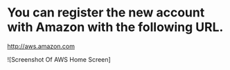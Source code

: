 # You can register the new account with Amazon with the following URL.

http://aws.amazon.com

![Screenshot Of AWS Home Screen]